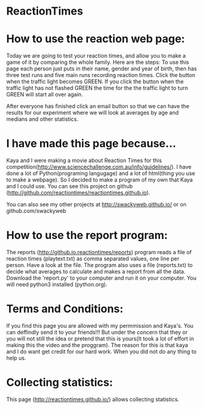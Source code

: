 ReactionTimes
=============

How to use the reaction web page:
=================================
Today we are going to test your reaction times, and allow you to make a game of it by comparing the whole family.
Here are the steps:
To use this page each person just puts in their name, gender and year of birth, then has three test runs and five main runs recording reaction times.
Click the button when the traffic light becomes GREEN.  If you click the button when the traffic light has not flashed GREEN the time for the the traffic light to turn GREEN will start all over again.


After everyone has finished click an email button so that we can have the results for our experiment where we will look at averages by age and medians and other statistics.

I have made this page because...
=================================
Kaya and I were making a movie about Reaction Times for this competition(http://www.sciencechallenge.com.au/info/guidelines/).
I have done a lot of Python(programing langugage) and a lot of html(thing you use to make a webpage).
So I decided to make a program of my own that Kaya and I could use.
You can see this project on github (http://github.com/reactiontimes/reactiontimes.github.io).

You can also see my other projects at http://swackyweb.github.io/ or on github.com/swackyweb

How to use the report program:
==============================
The reports (http://github.io.reactiontimes/reports) program reads a file of reaction times (playtext.txt) as comma separated values, one line per person. Have a look at the file.
The program also uses a file (reports.txt) to decide what averages to calculate and makes a report from all the data.
Download the 'report.py' to your computer and run it on your computer. You will need python3 installed (python.org).

Terms and Conditions:
=====================
If you find this page you are allowed with my permmission and Kaya's. You can deffindly send it to your friends!!!
But under the concern that they or you will not still the idea or pretend that this is yours(It took a lot of effort in making this the video and the proggram).
The reason for this is that kaya and I do want get credit for our hard work. When you did not do any thing to help us.

Collecting statistics:
======================
This page (http://reactiontimes.github.io/) allows collecting statistics.
